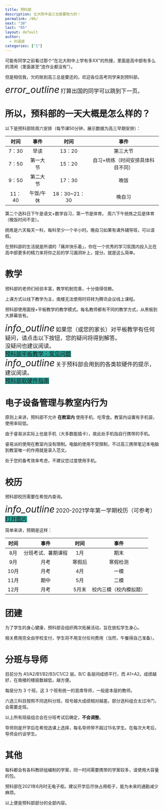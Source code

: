 ```yaml
---
title: 预科部
description: 北大附中高三也是要努力的！
permalink: /06/
next: "30"
last: "05"
layout: default
author:
  - 刘语辰
categories: ["1"]
---
```


可能有同学之前看过那个“在北大附中上学有多XX”的热搜，里面是高中部有多么的清闲（里面甚至“连作业都没有”）。

但是相信我，欠的账到高三总是要还的。欢迎各位高考同学来到预科部。

<div class="card-panel flex-center accent-text">
    <i style="font-size: 30px;" class="material-icons">error_outline</i>
    <span style="font-size: 18px;">打算出国的同学可以跳到下一页。</span>
</div>

# 所以，预科部的一天大概是怎么样的？

以下是预科部除周六安排（每节课50分钟，展示数据为高三早期安排）：

|时间|事件|时间|事件
|:-:|:-:|:-:|:-:|
|7：30|早读|13：20|第三大节|
|7：50|第一大节|15：20|自习+统练（时间安排具体科目不同）|
|9：50|第二大节|17：30|晚饭|
|11：40|午饭/午休|18：30~21：30|晚自习|

第二个选科日下午是语文+数学自习，第一节是体育。
周六下午统练之后是体育（晚饭时间不变）。

统练是六天每天一科，每科至少一个半小时。晚自习如果有课外辅导班，可以请假。

在预科部的生活就是所谓的「痛并快乐着」，你在一个优秀的学习氛围内投入比在高中部更多的精力来将你之前的学习漏洞补上，提分。就是这么简单。

# 教学

预科部的老师们经验丰富，教学机制完善，十分值得信赖。

上课方式以线下教学为主，南楼无法使用时将转为腾讯会议线上课程。

预科部使用面授+平板教学的教学模式。每名教师都有不同的教学方式，从黑板到大屏幕皆有。

<div class="card-panel flex-center accent-text">
    <i style="font-size: 30px;" class="material-icons">info_outline</i>
    <span style="font-size: 18px;">如果您（或您的家长）对平板教学有任何疑问，请点击以下按钮，您的疑问将得到解答。<br>没疑问也建议阅读。<br><a href="https://pkuschool.yuque.com/docs/share/0a6b2515-edea-4012-a310-ed41fcb9c80a?" normal class="pill-btn z-depth-1 white-text" style="background-color:#26a69a;margin-top: 5px;" title="点我！" target="_blank">预科部平板教学：常见问题</a></span>
</div>

<div class="card-panel flex-center accent-text">
    <i style="font-size: 30px;" class="material-icons">info_outline</i>
    <span style="font-size: 18px;">关于预科部会用到的各类软硬件的提示，建议阅读。<br><a href="https://pkuschool.yuque.com/docs/share/5c278d98-d5fc-46dd-8e4e-67894b54dc00?# 《软硬件简介》" normal class="pill-btn z-depth-1 white-text" style="background-color:#26a69a;margin-top: 5px;" title="点我！" target="_blank">预科部软硬件指南</a></span>
</div>

# 电子设备管理与教室内行为

原则上来讲，预科部不允许 **在教室内** 使用手机、吃零食。教室内设置有手机袋，使用率较低。

由于睿易派实际上也是手机（大多数能插卡），故此处手机指自行携带的手机。

睿易派的使用在教室内没有限制。电脑的使用不受限制，不过高三携带笔记本电脑到教室唯一的作用就是录入范文。

处于您的备考效率考虑，不建议您过度使用手机。

# 校历

预科部校历需要在希悦内查询。

<div class="card-panel flex-center accent-text">
    <i style="font-size: 30px;" class="material-icons">info_outline</i>
    <span style="font-size: 18px;">2020-2021学年第一学期校历（可参考）<a href="https://i.loli.net/2021/06/10/sAHlMwXu2h1e4pL.png" normal class="pill-btn z-depth-1 white-text" style="background-color:#26a69a;margin-top: 5px;" title="点我！" target="_blank">打开图片</a></span>
</div>

简单来讲，预期是这样：

|时间|事件|时间|事件|
|:-:|:-:|:-:|:-:|
|8月|分班考试、暑期课程|1月|期末|
|9月|月考|寒假后|寒假检测|
|10月|月考|4月|一模|
|11月|期中|5月|二模|
|12月|月考|5月末|校内三模（校内模拟题）|

# 团建

为了学生的身心健康，预科部会组织两次拓展活动，旨在放松学生身心。

相关费用完全由学校支付，学生将不用支付任何费用（当然，午餐得自己准备）。

# 分班与导师

目前分为 A1/A2/B1/B2/B3/C1/C2 层。B/C 各层间成绩平行，而 A1>A2。成绩越好，在南楼的楼层数越低，越方便。

每层分为 3 个班，这 3 个班有统一的首席导师，一般是本层的教师。

六选三科目按照不同选科分班，班号越大成绩相对越差。部分选科组合太过冷门，会需要走班。

以上所有班级组合会在分班考试后确定，**不会调整**。

导师则是开学后在希悦选课上选择，每名导师带不超过15名学生。在每次大考后，导师会约谈学生。

# 其他

每科都会有各科教研组编制的学案，同一时间需要携带的学案较多，请使用大容量的包。

预科部在2021年6月时无电子柜。建议开学后尽快占用柜子，能为未来的通勤减少麻烦。



以上便是预科部部分的全部内容。